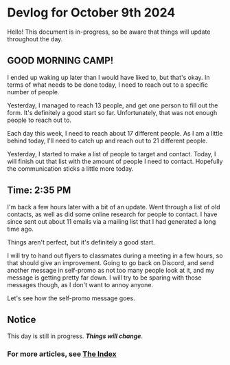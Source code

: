# Devlog for October 9th 2024

Hello! This document is in-progress, so be aware that things will update throughout the day.

## GOOD MORNING CAMP!

I ended up waking up later than I would have liked to, but that's okay. In terms of what needs to be done today, I need to reach out to a specific number of people.

Yesterday, I managed to reach 13 people, and get one person to fill out the form. It's definitely a good start so far. Unfortunately, that was not enough people to reach out to.

Each day this week, I need to reach about 17 different people. As I am a little behind today, I'll need to catch up and reach out to 21 different people.

Yesterday, I started to make a list of people to target and contact. Today, I will finish out that list with the amount of people I need to contact. Hopefully the communication sticks a little more today.

## Time: 2:35 PM
I'm back a few hours later with a bit of an update. Went through a list of old contacts, as well as did some online research for people to contact. I have since sent out about 11 emails via a mailing list that I had generated a long time ago.

Things aren't perfect, but it's definitely a good start.

I will try to hand out flyers to classmates during a meeting in a few hours, so that should give an improvement. Going to go back on Discord, and send another message in self-promo as not too many people look at it, and my message is getting pretty far down. I will try to be sparing with those messages though, as I don't want to annoy anyone.

Let's see how the self-promo message goes.

## Notice
This day is still in progress. ***Things will change***.

### For more articles, see [The Index](https://coryborek.github.io/projects/project-stardust/devlogs/)